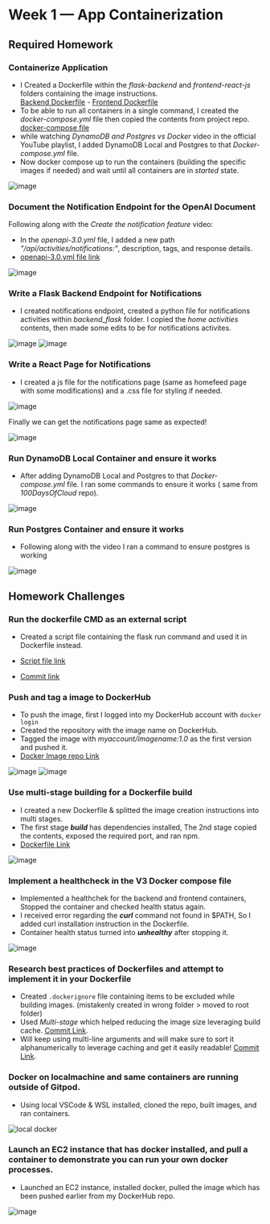# Week 1 — App Containerization

## Required Homework
### Containerize Application
* I Created a Dockerfile within the *flask-backend* and *frontend-react-js* folders containing the image instructions.  
[Backend Dockerfile](https://github.com/MahmoudGooda/aws-bootcamp-cruddur-2023/blob/main/backend-flask/Dockerfile "Backend Dockerfile") - [Frontend Dockerfile](https://github.com/MahmoudGooda/aws-bootcamp-cruddur-2023/blob/main/frontend-react-js/Dockerfile "Frontend Dockerfile")
* To be able to run all containers in a single command, I created the *docker-compose.yml* file then copied the contents from project repo.
[docker-compose file](https://github.com/MahmoudGooda/aws-bootcamp-cruddur-2023/blob/main/docker-compose.yml "docker-compose file")
* while watching *DynamoDB and Postgres vs Docker* video in the official YouTube playlist, I added DynamoDB Local and Postgres to that *Docker-compose.yml* file.
* Now docker compose up to run the containers (building the specific images if needed) and wait until all containers are in *started* state.

![image](https://user-images.githubusercontent.com/105418424/219976984-1a60c1d7-a356-433f-8675-151e48072211.png)

### Document the Notification Endpoint for the OpenAI Document
Following along with the *Create the notification feature* video:
* In the *openapi-3.0.yml* file, I added a new path *"/api/activities/notifications:"*, description, tags, and response details.   
* [openapi-3.0.yml file link](https://github.com/MahmoudGooda/aws-bootcamp-cruddur-2023/blob/main/backend-flask/openapi-3.0.yml)

![image](https://user-images.githubusercontent.com/105418424/219977309-6fcbee59-7ffd-4af7-91ec-80e97f611620.png)

### Write a Flask Backend Endpoint for Notifications  
* I created notifications endpoint, created a python file for notifications activities within *backend_flask* folder.
I copied the *home activities* contents, then made some edits to be for notifications activites.

![image](https://user-images.githubusercontent.com/105418424/220108596-46937dfd-13ea-4e28-86d8-c40e75d39956.png)
![image](https://user-images.githubusercontent.com/105418424/220108700-31d64654-d281-4ae0-bccc-e065190145c6.png)

### Write a React Page for Notifications
* I created a js file for the notifications page (same as homefeed page with some modifications) and a .css file for styling if needed.  

![image](https://user-images.githubusercontent.com/105418424/220121238-e4529ea5-b91e-4370-8fb4-06dc759fd85b.png)

Finally we can get the notifications page same as expected!

![image](https://user-images.githubusercontent.com/105418424/220122204-020c0ba1-f584-416d-8164-6e89694ee934.png)



### Run DynamoDB Local Container and ensure it works
* After adding DynamoDB Local and Postgres to that *Docker-compose.yml* file.
I ran some commands to ensure it works ( same from *100DaysOfCloud* repo).

![image](https://user-images.githubusercontent.com/105418424/220126566-ec3ad66b-1b78-4a5c-bee1-b6853ff91d21.png)

### Run Postgres Container and ensure it works
* Following along with the video I ran a command to ensure postgres is working

![image](https://user-images.githubusercontent.com/105418424/220127064-16751e87-33ff-4070-8f2a-1d3cc8598ed7.png)

## Homework Challenges
### Run the dockerfile CMD as an external script
* Created a script file containing the flask run command and used it in Dockerfile instead.

* [Script file link](https://github.com/MahmoudGooda/aws-bootcamp-cruddur-2023/blob/main/backend-flask/CMD-script.sh)
* [Commit link](https://github.com/MahmoudGooda/aws-bootcamp-cruddur-2023/commit/7f9f06479b34b5f1f07140caffb74bdbab4eeffb)

### Push and tag a image to DockerHub
* To push the image, first I logged into my DockerHub account with `docker login`  
* Created the repository with the image name on DockerHub.
* Tagged the image with *myaccount/imagename:1.0* as the first version and pushed it.
* [Docker Image repo Link](https://hub.docker.com/repository/docker/mahmoudgooda/aws-bootcamp-cruddur-2023-backend-flask/general "Docker Image repo")

![image](https://user-images.githubusercontent.com/105418424/220362554-0b8e0b23-ca4c-48f3-a979-d6715f61b346.png)
![image](https://user-images.githubusercontent.com/105418424/220363043-8804ebbe-1195-4f85-8d21-af643d233a6a.png)

### Use multi-stage building for a Dockerfile build
* I created a new Dockerfile & splitted the image creation instructions into multi stages.
* The first stage ***build*** has dependencies installed, The 2nd stage copied the contents, exposed the required port, and ran npm.
* [Dockerfile Link](https://github.com/MahmoudGooda/aws-bootcamp-cruddur-2023/blob/main/frontend-react-js/Dockerfile.multi)

![image](https://user-images.githubusercontent.com/105418424/220774698-d48685a5-b53a-4f97-ad6c-478b31d6d358.png)

### Implement a healthcheck in the V3 Docker compose file

* Implemented a healthchek for the backend and frontend containers, Stopped the container and checked health status again.
* I received error regarding the ***curl*** command not found in $PATH, So I added curl installation instruction in the Dockerfile.
* Container health status turned into ***unhealthy*** after stopping it.

![image](https://user-images.githubusercontent.com/105418424/220940695-8090d974-db3f-4303-9605-e8788a1a7f6b.png)

### Research best practices of Dockerfiles and attempt to implement it in your Dockerfile
* Created `.dockerignore` file containing items to be excluded while building images. (mistakenly created in wrong folder > moved to root folder)
* Used *Multi-stage* which helped reducing the image size leveraging build cache. [Commit Link](https://github.com/MahmoudGooda/aws-bootcamp-cruddur-2023/commit/4f09975b475a7559dc2dd7e49f46cc211c8bc2a0).
* Will keep using multi-line arguments and will make sure to sort it alphanumerically to leverage caching and get it easily readable! [Commit Link](https://github.com/MahmoudGooda/aws-bootcamp-cruddur-2023/commit/6d9229918bcbc422cb313133f9894ef7646eb4a9).


### Docker on localmachine and same containers are running outside of Gitpod.
* Using local VSCode & WSL installed, cloned the repo, built images, and ran containers.

![local docker](https://user-images.githubusercontent.com/105418424/221235322-e9d60a95-0762-4a97-9233-928301bcf342.PNG)

### Launch an EC2 instance that has docker installed, and pull a container to demonstrate you can run your own docker processes.
* Launched an EC2 instance, installed docker, pulled the image which has been pushed earlier from my DockerHub repo.
  
![image](https://user-images.githubusercontent.com/105418424/221189376-a43ec1ec-d8a1-48bc-b9e6-c2787fb16244.png)